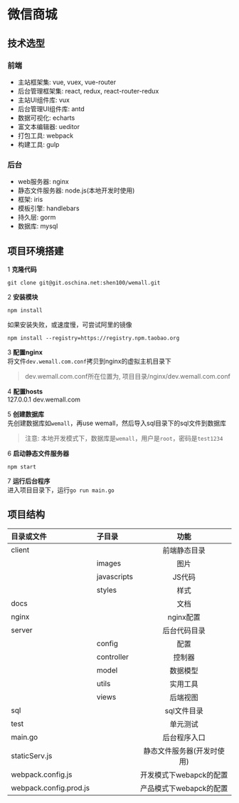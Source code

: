 # 微信商城

## 技术选型
### 前端
* 主站框架集: vue, vuex, vue-router
* 后台管理框架集: react, redux, react-router-redux
* 主站UI组件库: vux
* 后台管理UI组件库: antd
* 数据可视化: echarts
* 富文本编辑器: ueditor
* 打包工具: webpack
* 构建工具: gulp  

### 后台
* web服务器: nginx
* 静态文件服务器: node.js(本地开发时使用)
* 框架: iris
* 模板引擎: handlebars
* 持久层: gorm
* 数据库: mysql  

## 项目环境搭建
1 **克隆代码**

```
git clone git@git.oschina.net:shen100/wemall.git
```

2 **安装模块**

```
npm install
```
如果安装失败，或速度慢，可尝试阿里的镜像

```
npm install --registry=https://registry.npm.taobao.org
```

3 **配置nginx**  
将文件`dev.wemall.com.conf`拷贝到nginx的虚拟主机目录下  
>dev.wemall.com.conf所在位置为, 项目目录/nginx/dev.wemall.com.conf

4 **配置hosts**    
127.0.0.1 dev.wemall.com  
 
5 **创建数据库**  
先创建数据库如`wemall`，再use wemall，然后导入sql目录下的sql文件到数据库  
>注意: 本地开发模式下，数据库是`wemall`，用户是`root`，密码是`test1234`  
 
6 **启动静态文件服务器**  

```
npm start
```

7 **运行后台程序**  
进入项目目录下，运行`go run main.go`  

## 项目结构
| 目录或文件     | 子目录     | 功能     |  
|:--------|:--------|:-------:|  
| client  |         |  前端静态目录|
|         | images        |  图片|
|         | javascripts   |  JS代码|
|         | styles        |  样式|
| docs    |         |  文档|
| nginx    |         |  nginx配置|
| server   |         |  后台代码目录|
|          | config        |  配置|
|          | controller        |  控制器|
|          | model        |  数据模型|
|          | utils        |  实用工具|
|          | views        |  后端视图|
| sql      |         |  sql文件目录|
| test     |         | 单元测试|
| main.go     |         | 后台程序入口|
| staticServ.js |         | 静态文件服务器(开发时使用)|
| webpack.config.js     |         | 开发模式下webapck的配置|
| webpack.config.prod.js     |         | 产品模式下webapck的配置|




